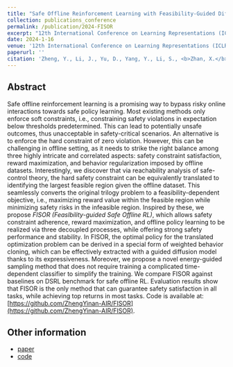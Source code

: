 ```yaml
---
title: "Safe Offline Reinforcement Learning with Feasibility-Guided Diffusion Model"
collection: publications_conference
permalink: /publication/2024-FISOR
excerpt: "12th International Conference on Learning Representations (ICLR 2024)."
date: 2024-1-16
venue: '12th International Conference on Learning Representations (ICLR 2024).'
paperurl: ''
citation: 'Zheng, Y., Li, J., Yu, D., Yang, Y., Li, S., <b>Zhan, X.</b>, Liu, J. Safe Offline Reinforcement Learning with Feasibility-Guided Diffusion Model. In <i>12th International Conference on Learning Representations (ICLR 2024)</i>.'
---
```


Abstract
---

Safe offline reinforcement learning is a promising way to bypass risky online interactions towards safe policy learning. Most existing methods only enforce soft constraints, i.e., constraining safety violations in expectation below thresholds predetermined. This can lead to potentially unsafe outcomes, thus unacceptable in safety-critical scenarios. An alternative is to enforce the hard constraint of zero violation. However, this can be challenging in offline setting, as it needs to strike the right balance among three highly intricate and correlated aspects: safety constraint satisfaction, reward maximization, and behavior regularization imposed by offline datasets. Interestingly, we discover that via reachability analysis of safe-control theory, the hard safety constraint can be equivalently translated to identifying the largest feasible region given the offline dataset. This seamlessly converts the original trilogy problem to a feasibility-dependent objective, i.e., maximizing reward value within the feasible region while minimizing safety risks in the infeasible region. Inspired by these, we propose <i>FISOR (FeasIbility-guided Safe Offline RL)</i>, which allows safety constraint adherence, reward maximization, and offline policy learning to be realized via three decoupled processes, while offering strong safety performance and stability. In FISOR, the optimal policy for the translated optimization problem can be derived in a special form of weighted behavior cloning, which can be effectively extracted with a guided diffusion model thanks to its expressiveness. Moreover, we propose a novel energy-guided sampling method that does not require training a complicated time-dependent classifier to simplify the training.
We compare FISOR against baselines on DSRL benchmark for safe offline RL. Evaluation results show that FISOR is the only method that can guarantee safety satisfaction in all tasks, while achieving top returns in most tasks. Code is available at: [https://github.com/ZhengYinan-AIR/FISOR](https://github.com/ZhengYinan-AIR/FISOR).

Other information
---
* [paper](https://openreview.net/forum?id=j5JvZCaDM0)
* [code](https://github.com/ZhengYinan-AIR/FISOR)
